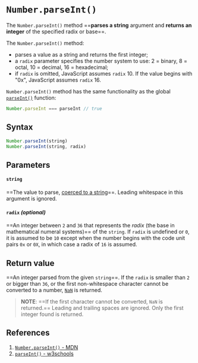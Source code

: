 # `Number.parseInt()`

The `Number.parseInt()` method ==**parses a string** argument and **returns an integer** of the specified radix or base==.

The `Number.parseInt()` method:

- parses a value as a string and returns the first integer;
- a `radix` parameter specifies the number system to use: 2 = binary, 8 = octal, 10 = decimal, 16 = hexadecimal;
- if `radix` is omitted, JavaScript assumes `radix` 10. If the value begins with "0x", JavaScript assumes `radix` 16.

`Number.parseInt()` method has the same functionality as the global [`parseInt()`](https://developer.mozilla.org/en-US/docs/Web/JavaScript/Reference/Global_Objects/parseInt) function:

```js
Number.parseInt === parseInt // true
```

## Syntax

```js
Number.parseInt(string)
Number.parseInt(string, radix)
```

## Parameters

#### `string`

==The value to parse, [coerced to a string](https://developer.mozilla.org/en-US/docs/Web/JavaScript/Reference/Global_Objects/String#string_coercion)==. Leading whitespace in this argument is ignored. 

#### `radix` _(optional)_

==An integer between `2` and `36` that represents the *radix* (the base in mathematical numeral systems)== of the `string`. If `radix` is undefined or `0`, it is assumed to be `10` except when the number begins with the code unit pairs `0x` or `0X`, in which case a radix of `16` is assumed.

## Return value

==An integer parsed from the given `string`==. If the `radix` is smaller than `2` or bigger than `36`, or the first non-whitespace character cannot be converted to a number, [`NaN`](https://developer.mozilla.org/en-US/docs/Web/JavaScript/Reference/Global_Objects/NaN) is returned.

> **NOTE**: ==If the first character cannot be converted, `NaN` is returned.== Leading and trailing spaces are ignored. Only the first integer found is returned.

## References

1. [`Number.parseInt()` - MDN](https://developer.mozilla.org/en-US/docs/Web/JavaScript/Reference/Global_Objects/Number/parseInt)
1. [`parseInt()` - w3schools](https://www.w3schools.com/jsref/jsref_parseint.asp)